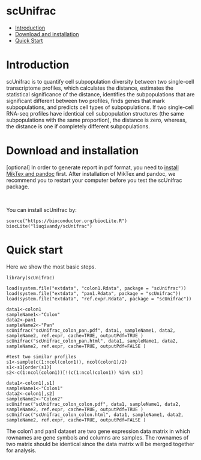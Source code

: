 scUnifrac
==========
* [Introduction](#introduction)
* [Download and installation](#download)
* [Quick Start](#example)

<a name="introduction"/>

# Introduction

scUnifrac is to quantify cell subpopulation diversity between two single-cell transcriptome profiles, which calculates the distance, estimates the statistical significance of the distance, identifies the subpopulations that are significant different between two profiles, finds genes that mark subpopulations, and predicts cell types of subpopulations. If two single-cell RNA-seq profiles have identical cell subpopulation structures (the same subpopulations with the same proportion), the distance is zero, whereas, the distance is one if completely different subpopulations.

<a name="download"/>

# Download and installation

[optional] In order to generate report in pdf format, you need to [install MikTex and pandoc](http://rprogramming.net/create-html-or-pdf-files-with-r-knitr-miktex-and-pandoc/) first. After installation of MikTex and pandoc, we recommend you to restart your computer before you test the scUnifrac package.

<br>

You can install scUnifrac by:

	source("https://bioconductor.org/biocLite.R")
	biocLite("liuqivandy/scUnifrac")
  
<a name="example"/>

# Quick start

Here we show the most basic steps.

	library(scUnifrac)
	
	load(system.file("extdata", "colon1.Rdata", package = "scUnifrac"))
	load(system.file("extdata", "pan1.Rdata", package = "scUnifrac"))
	load(system.file("extdata", "ref.expr.Rdata", package = "scUnifrac"))
	
	data1<-colon1
	sampleName1<-"Colon"
	data2<-pan1
	sampleName2<-"Pan"
	scUnifrac("scUnifrac_colon_pan.pdf", data1, sampleName1, data2, sampleName2, ref.expr, cache=TRUE, outputPdf=TRUE )
	scUnifrac("scUnifrac_colon_pan.html", data1, sampleName1, data2, sampleName2, ref.expr, cache=TRUE, outputPdf=FALSE )

	#test two similar profiles
	s1<-sample(c(1:ncol(colon1)), ncol(colon1)/2)
	s1<-s1[order(s1)]
	s2<-c(1:ncol(colon1))[!(c(1:ncol(colon1)) %in% s1)]

	data1<-colon1[,s1]
	sampleName1<-"Colon1"
	data2<-colon1[,s2]
	sampleName2<-"Colon2"
	scUnifrac("scUnifrac_colon_colon.pdf", data1, sampleName1, data2, sampleName2, ref.expr, cache=TRUE, outputPdf=TRUE )
	scUnifrac("scUnifrac_colon_colon.html", data1, sampleName1, data2, sampleName2, ref.expr, cache=TRUE, outputPdf=FALSE )
	
The colon1 and pan1 dataset are two gene expression data matrix in which rownames are gene symbols and columns are samples. The rownames of two matrix should be identical since the data matrix will be merged together for analysis.
